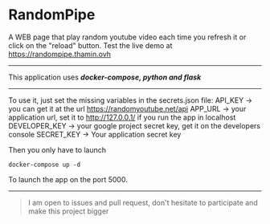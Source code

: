 # RandomPipe
A WEB page that play random youtube video each time you refresh it or click on the "reload" button.
Test the live demo at <https://randompipe.thamin.ovh>
___

This application uses ***docker-compose, python and flask***
___

To use it, just set the missing variables in the secrets.json file:
API_KEY -> you can get it at the url <https://randomyoutube.net/api>
APP_URL -> your application url, set it to http://127.0.0.1/ if you run the app in localhost
DEVELOPER_KEY -> your google project secret key, get it on the developers console
SECRET_KEY -> Your application secret key

Then you only have to launch
```
docker-compose up -d
```
To launch the app on the port 5000.
___

> I am open to issues and pull request, don't hesitate to participate and make this project bigger

